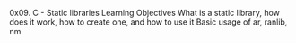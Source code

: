 0x09. C - Static libraries
Learning Objectives
What is a static library, how does it work, how to create one, and how to use it
Basic usage of ar, ranlib, nm

